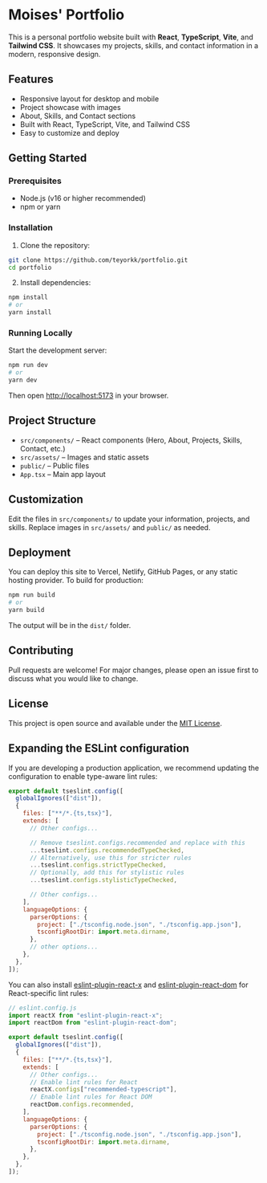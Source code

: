 # Moises' Portfolio

This is a personal portfolio website built with **React**, **TypeScript**, **Vite**, and **Tailwind CSS**. It showcases my projects, skills, and contact information in a modern, responsive design.

## Features

- Responsive layout for desktop and mobile
- Project showcase with images
- About, Skills, and Contact sections
- Built with React, TypeScript, Vite, and Tailwind CSS
- Easy to customize and deploy

## Getting Started

### Prerequisites

- Node.js (v16 or higher recommended)
- npm or yarn

### Installation

1. Clone the repository:

```sh
git clone https://github.com/teyorkk/portfolio.git
cd portfolio
```

2. Install dependencies:

```sh
npm install
# or
yarn install
```

### Running Locally

Start the development server:

```sh
npm run dev
# or
yarn dev
```

Then open [http://localhost:5173](http://localhost:5173) in your browser.

## Project Structure

- `src/components/` – React components (Hero, About, Projects, Skills, Contact, etc.)
- `src/assets/` – Images and static assets
- `public/` – Public files
- `App.tsx` – Main app layout

## Customization

Edit the files in `src/components/` to update your information, projects, and skills. Replace images in `src/assets/` and `public/` as needed.

## Deployment

You can deploy this site to Vercel, Netlify, GitHub Pages, or any static hosting provider. To build for production:

```sh
npm run build
# or
yarn build
```

The output will be in the `dist/` folder.

## Contributing

Pull requests are welcome! For major changes, please open an issue first to discuss what you would like to change.

## License

This project is open source and available under the [MIT License](LICENSE).

## Expanding the ESLint configuration

If you are developing a production application, we recommend updating the configuration to enable type-aware lint rules:

```js
export default tseslint.config([
  globalIgnores(["dist"]),
  {
    files: ["**/*.{ts,tsx}"],
    extends: [
      // Other configs...

      // Remove tseslint.configs.recommended and replace with this
      ...tseslint.configs.recommendedTypeChecked,
      // Alternatively, use this for stricter rules
      ...tseslint.configs.strictTypeChecked,
      // Optionally, add this for stylistic rules
      ...tseslint.configs.stylisticTypeChecked,

      // Other configs...
    ],
    languageOptions: {
      parserOptions: {
        project: ["./tsconfig.node.json", "./tsconfig.app.json"],
        tsconfigRootDir: import.meta.dirname,
      },
      // other options...
    },
  },
]);
```

You can also install [eslint-plugin-react-x](https://github.com/Rel1cx/eslint-react/tree/main/packages/plugins/eslint-plugin-react-x) and [eslint-plugin-react-dom](https://github.com/Rel1cx/eslint-react/tree/main/packages/plugins/eslint-plugin-react-dom) for React-specific lint rules:

```js
// eslint.config.js
import reactX from "eslint-plugin-react-x";
import reactDom from "eslint-plugin-react-dom";

export default tseslint.config([
  globalIgnores(["dist"]),
  {
    files: ["**/*.{ts,tsx}"],
    extends: [
      // Other configs...
      // Enable lint rules for React
      reactX.configs["recommended-typescript"],
      // Enable lint rules for React DOM
      reactDom.configs.recommended,
    ],
    languageOptions: {
      parserOptions: {
        project: ["./tsconfig.node.json", "./tsconfig.app.json"],
        tsconfigRootDir: import.meta.dirname,
      },
    },
  },
]);
```
